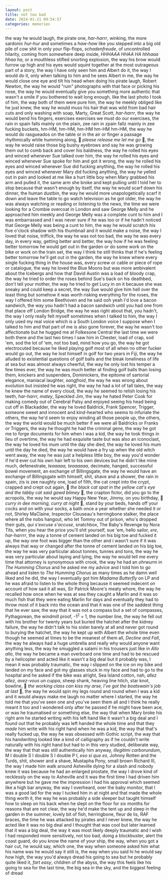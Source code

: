 ```yaml
---
layout: post
title: not too bad
date: 2024-01-21 09:54:57
categories: memories
---
```


the way he would laugh, the pirate one, *har-harrr*, winking, the more
sardonic *hur-hur* and sometimes a *haw-haw* like you stepped into a
big old pile of cow shit in only your flip-flops, *schadenfreude*, of
uncontrolled hilarity, coming from somewhere deep inside, *HHHAAA HHAA
HA hhhaaa hhaa ha*, or a mouthless stifled snorting explosion, the way
his brow would furrow up high and his eyes would squint together at
the most outrageous part of a story, the way I have only seen him and
Albert do it, the way I would do it, only when talking to him and he
sees Albert in me, the way he would close one eye and tilt his head
when doing his pirate laugh, Robert Newton, the way he would "ruin"
photographs with that face or picking his nose, the way he would
eventually give you something more authentic that wasn't a smile if
you bothered to wait long enough, like the last photo I took of him,
the way both of them were pure him, the way he meekly obliged like he
just knew, the way he would muss his hair that was wild from bad hair
cuts and only washing with soap, Marty, Great Scott, *har-harrr*, the
way he would bend his fingers, exercises exercises we must do our
exercises, the rain in spain falls mainly on the plain, zee rain in
zpain fallz mainly in zee fucking buckets, hm-HM, hm-HM, hm-HM hm-HM
hm-HM, the way he would do rasgueados on the table or in the air or
finger a passage rhythmically while humming along, 🎵 *please release
me let me go* 🎵, the way he would raise those big bushy eyebrows and
say he was growing them out to comb back and cover his baldness, the
way he rolled his eyes and winced whenever Sue talked over him, the
way he rolled his eyes and winced whenever Sue spoke for him and got
it wrong, the way he rolled his eyes and winced whenever Sue did
fucking anything, the way he rolled his eyes and winced whenever Mary
did fucking anything, the way he yelled out in pain and looked at me
like a hurt little boy when Mary grabbed his arm and pulled it, the
same arm she broke and kept pulling until I told her to stop because
that wasn't enough by itself, the way he would scarf down his dinner,
the human dustbin, the way he would more unapologetically scarf it
down and leave the table to go watch television as he got older, the
way he was always watching or reading or listening to the news, the
time we were looking for a Crombie overcoat in London and saw George
Melly and he approached him meekly and George Melly was a complete
cunt to him and I was embarrassed and I was never sure if he was too
or if he hadn't noticed that George Melly was being a cunt to him, the
way he would scratch his five o'clock shadow with his thumbnail and it
would make a noise, the way I loved that noise, triffick, the way he
was not too bad, the way he was every day, in every way, getting
better and better, the way how if he was feeling better tomorrow he
would get out in the garden or do some work on the bike or work on the
train set, the way I think he still thinks that if he's feeling better
tomorrow he'll get out in the garden, the way he knew where every
single fucking thing in the house was, every screw or cable or piece
of rope or catalogue, the way he loved the Blue Moons but was more
ambivalent about the Icebergs and how that David Austin was a load of
bloody crap, the way he tried to order the roses behind Sue's back on
his deathbed, don't tell your mother, the way he tried to get Lucy in
on it because she was sneaky and could keep a secret, the way Sue
would give him hell over the least thing but somehow it was worth
risking everything for the roses, the way I offered him some Beethoven
and he said ooh yeah I'd love a bacon sandwich, the way you hadn't had
a bacon sandwich until you had one from that place off London Bridge,
the way he was right about that, you hadn't, the way I only really
felt myself sometimes when I talked to him, the way I only used my
real voice which is a South London voice I suppose when I talked to
him and that part of me is also gone forever, the way he wasn't too
affectionate but he hugged me at Folkesone Central the last time we
were both there and the last two times I saw him in Chester, load of
crap, sod 'em, sod the lot of 'em, not too bad, mind how you go, the
way he got electrocuted because he liked playing golf most of all when
no other fucker would go out, the way he lost himself in golf for two
years in Fiji, the way he alluded to existential questions of golf
balls and the bleak loneliness of life at sea but was almost always
cheerful, the way he only lost his temper a few times ever, the way he
was much better at finding golf balls than losing them, knickers and
suspenders, Dominickers, the epitome of sartorial elegance, maniacal
laughter, *sangfroid*, the way he was wrong about evolution but
insisted he was right, the way he had a lot of tall tales, the way he
knew the name of every cloud, the way he seemed to relish losing his
teeth, *har-harrr, matey*, Speckled Jim, the way he hated Peter Cook
for making comedy out of Cerebral Palsy and enjoyed seeing his head
being cut off in Blackadder, the way he loved Baldrick, Frank Spencer,
Trigger, someone sweet and innocent and kind-hearted who seems to
infuriate the others, the way he'd seem to enjoy winding all those
people up, the others, the way the world would be much better if we
were all Baldricks or Franks or Triggers, the way he thought he had
the criminal gene, the way he got me to forge documents for him when I
was a kid, the way he took things in lieu of overtime, the way he had
exquisite taste but was also an iconoclast, the way he loved his mum
until the day she died, the way he loved his mum until the day he
died, the way he would have a fry up when the old witch went away, the
way he was just a helpless little boy, the way you'd wonder if he'd
ever cut his own hair left to his own devices but he didn't like mine
much, defenestrate, *teaaaaa, teaaaaaa*, decimate, hanged, successful
bowel movement, an exchange of Billingsgate, the way he would have an
exchange of Billingsgate with himself, shit, shave and a shower, the
rain in spain, zis is zee naughty one, load of filth, the cat crept
into the crypt, crapped and crept out again, 🎵 *the black cat spat in
the yellow cat's eye and the tabby cat said gawd blimey* 🎵, the
crapton fictor, did you go to the acropolis, the way he would say
Happy New Year, Jimmy, on you birthday, 🎵 *curry in dee morning,
curry at night* 🎵, stand by your beds, hands off your cocks and on
with your socks, a bath once a year whether she needed it or not,
Shirley MaClaine, Inspector Clouseau's herringbone stalker, the place
where all the nobs hangout, who let Tommy out of prison, who's dropped
their guts, *qui s'excuse s'accuse*, snatchbox, The Baby's Revenge by
Nora Tits, when you hear the price you'll shit yourself, sue 'em,
hello sailor, *ere, har-harrrr*, the way a tonne of cement landed on
his big toe and fucked it up, the way one foot was bigger than the
other and i wasn't sure if it was always that way or changed after the
tonne of cement landed on his big toe, the way he was very particular
about tonnes, tunnes and tons, the way he was very particular about
laying and lying, the way he would tell me every time that attorney is
synonymous with crook, the way he had an *ohrwurm* in *The Humming
Chorus* and he asked me my advice and I told him to go ahead and
listen to *The Humming Chorus* as many times as he damn well liked and
he did, the way I eventually got him *Madama Butterfly* on LP and he
was afraid to listen to the whole thing because it seemed indecent on
account of how sad it all was, Sir Patrick Moore's meaty whore, the
way he recalled how once when he was at sea they caught a Marlin and
it was so much fish that they were eating Marlin for days and
eventually they had to throw most of it back into the ocean and that
it was one of the saddest thing that he ever saw, the way that it was
not a compass but a set of compasses, Pythagorean, the windmill proof,
-1<sup>2</sup> = 1, the number line, the way he fell out with his
brother for twenty years but buried the hatchet after the kidney
failure, the way he didn't talk to his sister barely at all and never
got round to burying the hatchet, the way he kept up with Albert the
whole time even though he seemed at times to be the meanest of them
all, *Decline and Fall*, the way he always had a huge umbrella and
really why would anyone want anything less, the way he smuggled a
salami in his trousers just like in *Allo allo*, the way he became a
man overboard one time and had to be rescued by a helicopter and acted
like it wasn't a big deal but it probably was, I mean it was probably
traumatic, the way i slipped on the ice on my bike and landed on my
face and got my glasses stuck in my face and had to go to the hospital
and he asked if the bike was alright, Sea Island cotton, nah, *allez
allez*, *avez-vous un cuppa*, sheep shank, heaving line hitch, star
knot, bowline, 🎵 *the working class can kiss my arse, I've got the
boatswain's job at last* 🎵, the way he would spin my legs round and
round when I was a kid and it would always make me laugh no matter
where I started, the way he told me that you've seen one and you've
seen them all and I think he really meant it too and I wondered only
after he passed if he might have been ace, or was he traumatised or
something else, the way that when Mary broke his right arm he started
writing with his left hand like it wasn't a big deal and I found out
that he probably was left handed the whole time and that they *made*
him write with his right hand when he was a kid, the way that that's
really fucked up, the way he was obsessed with Gothic script, the way
that his handwriting looked like a kind of calligraphy as if he
couldn't write naturally with his right hand but had to in this very
studied, deliberate way, the way that that was still authentically him
anyway, *illegitimi carborundum*, M I double S I double S I double P
I, *eso sí que es*, Johnny Rotten and the Turds, shit, shower and a
shave, Mustapha Pony, small brown Richard III, the way I made him walk
around Asheville dying for a slash and nobody knew it was because he
had an enlarged prostate, the way I drove kind of recklessly on the
way to Asheville and it was the first time I had driven him anywhere
but he gave me the impression I had his approval which seemed like a
high bar anyway, the way I overheard, over the baby monitor, that I
was a good lad for the way I tucked him in at night and that made the
whole thing worth it, the way he was probably a side sleeper but
taught himself how to sleep on his back when he slept on the floor for
six months for reasons that are not clear, the way he'd make the tent
up and sleep in the garden in the summer, lovely bit of fish,
herringbone, fleur de lis, RAF braces, the time he was attacked by
pirates and I never knew, the way he acted like it was no big deal and
I thought that was cool but later learned that it was a big deal, the
way it was most likely deeply traumatic and I wish I had responded
more sensitively, not too bad, doing a blockbuster, alert the coast
guard, do you know the name of your ship, the way, when you got a hair
cut, he would say, which one, the way when someone asked him what his
name was he would say it still is, the way when you said hi he would
say how high, the way you'd always dread his going to sea but he
probably quite liked it, *fart easy*, children of the abyss, the way
this feels like his going to sea for the last time, the big sea in the
sky, and the biggest feeling of dread
